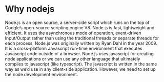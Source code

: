 # Why nodejs

Node.js is an open source, a server-side script which runs on the top of Google’s open-source scripting engine V8. Node.js is fast, lightweight and efficient. It uses the asynchronous mode of operation, event-driven Input/Output rather than using the traditional threads or separate threads for each process. Node.js was originally written by Ryan Dahl in the year 2009. It is a cross-platform Javascript run-time environment that executes Javascript code outside of a browser. Node.js uses javascript for creating node applications or we can use any other language that ultimately compiles to javascript (like typescript). The javascript is written in the same way as we’d use in any client-side application. However, we need to set up the node development environment.

